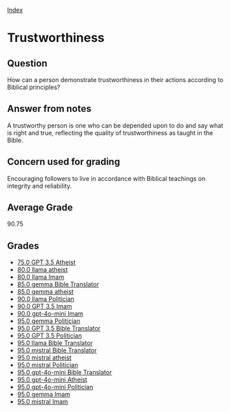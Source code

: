 
[Index](../../index.md)
# Trustworthiness
## Question
How can a person demonstrate trustworthiness in their actions according to Biblical principles?

## Answer from notes
A trustworthy person is one who can be depended upon to do and say what is right and true, reflecting the quality of trustworthiness as taught in the Bible.

## Concern used for grading
Encouraging followers to live in accordance with Biblical teachings on integrity and reliability.

## Average Grade
90.75

## Grades
 * [75.0 GPT 3.5 Atheist](../answers/GPT_3.5_Atheist/Trustworthiness.md)
 * [80.0 llama atheist](../answers/llama_atheist/Trustworthiness.md)
 * [80.0 llama Imam](../answers/llama_Imam/Trustworthiness.md)
 * [85.0 gemma Bible Translator](../answers/gemma_Bible_Translator/Trustworthiness.md)
 * [85.0 gemma atheist](../answers/gemma_atheist/Trustworthiness.md)
 * [90.0 llama Politician](../answers/llama_Politician/Trustworthiness.md)
 * [90.0 GPT 3.5 Imam](../answers/GPT_3.5_Imam/Trustworthiness.md)
 * [90.0 gpt-4o-mini Imam](../answers/gpt-4o-mini_Imam/Trustworthiness.md)
 * [95.0 gemma Politician](../answers/gemma_Politician/Trustworthiness.md)
 * [95.0 GPT 3.5 Bible Translator](../answers/GPT_3.5_Bible_Translator/Trustworthiness.md)
 * [95.0 GPT 3.5 Politician](../answers/GPT_3.5_Politician/Trustworthiness.md)
 * [95.0 llama Bible Translator](../answers/llama_Bible_Translator/Trustworthiness.md)
 * [95.0 mistral Bible Translator](../answers/mistral_Bible_Translator/Trustworthiness.md)
 * [95.0 mistral atheist](../answers/mistral_atheist/Trustworthiness.md)
 * [95.0 mistral Politician](../answers/mistral_Politician/Trustworthiness.md)
 * [95.0 gpt-4o-mini Bible Translator](../answers/gpt-4o-mini_Bible_Translator/Trustworthiness.md)
 * [95.0 gpt-4o-mini Atheist](../answers/gpt-4o-mini_Atheist/Trustworthiness.md)
 * [95.0 gpt-4o-mini Politician](../answers/gpt-4o-mini_Politician/Trustworthiness.md)
 * [95.0 gemma Imam](../answers/gemma_Imam/Trustworthiness.md)
 * [95.0 mistral Imam](../answers/mistral_Imam/Trustworthiness.md)
